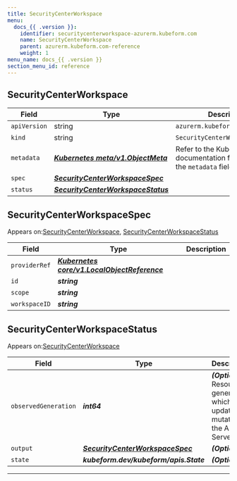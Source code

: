 ```yaml
---
title: SecurityCenterWorkspace
menu:
  docs_{{ .version }}:
    identifier: securitycenterworkspace-azurerm.kubeform.com
    name: SecurityCenterWorkspace
    parent: azurerm.kubeform.com-reference
    weight: 1
menu_name: docs_{{ .version }}
section_menu_id: reference
---
```


## SecurityCenterWorkspace
| Field | Type | Description |
| ------ | ----- | ----------- |
| `apiVersion` | string | `azurerm.kubeform.com/v1alpha1` |
|    `kind` | string | `SecurityCenterWorkspace` |
| `metadata` | ***[Kubernetes meta/v1.ObjectMeta](https://kubernetes.io/docs/reference/generated/kubernetes-api/v1.13/#objectmeta-v1-meta)***|Refer to the Kubernetes API documentation for the fields of the `metadata` field.|
| `spec` | ***[SecurityCenterWorkspaceSpec](#SecurityCenterWorkspaceSpec)***||
| `status` | ***[SecurityCenterWorkspaceStatus](#SecurityCenterWorkspaceStatus)***||
## SecurityCenterWorkspaceSpec

Appears on:[SecurityCenterWorkspace](#SecurityCenterWorkspace), [SecurityCenterWorkspaceStatus](#SecurityCenterWorkspaceStatus)

| Field | Type | Description |
| ------ | ----- | ----------- |
| `providerRef` | ***[Kubernetes core/v1.LocalObjectReference](https://kubernetes.io/docs/reference/generated/kubernetes-api/v1.13/#localobjectreference-v1-core)***||
| `id` | ***string***||
| `scope` | ***string***||
| `workspaceID` | ***string***||
## SecurityCenterWorkspaceStatus

Appears on:[SecurityCenterWorkspace](#SecurityCenterWorkspace)

| Field | Type | Description |
| ------ | ----- | ----------- |
| `observedGeneration` | ***int64***| ***(Optional)*** Resource generation, which is updated on mutation by the API Server.|
| `output` | ***[SecurityCenterWorkspaceSpec](#SecurityCenterWorkspaceSpec)***| ***(Optional)*** |
| `state` | ***kubeform.dev/kubeform/apis.State***| ***(Optional)*** |
---
